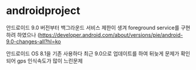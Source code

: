 # androidproject

안드로이드 9.0 버전부터 백그라운드 서비스 제한이 생겨 foreground service를 구현하려 하였으나
(https://developer.android.com/about/versions/pie/android-9.0-changes-all?hl=ko


안드로이드 OS 8.1을 기존 사용하다 최근 9.0으로 업데이트를 하여 뒤늦게 문제가 확인되어 gps 인식속도가 많이 느린문제
